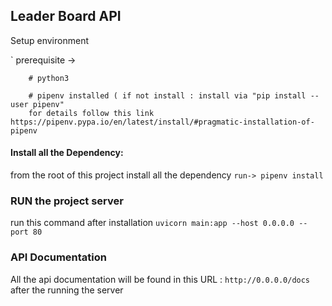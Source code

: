 


## Leader Board API ###
 Setup environment 

`
prerequisite ->
        
        # python3
        
        # pipenv installed ( if not install : install via "pip install --user pipenv"
        for details follow this link https://pipenv.pypa.io/en/latest/install/#pragmatic-installation-of-pipenv

#### Install all the Dependency: ####
from the root of this project install all the dependency
    `
        run-> pipenv install 
    `

### RUN the project server ###
run this command after installation
`
    uvicorn main:app --host 0.0.0.0 --port 80
`
### API Documentation ##
All the api documentation will be found  in this URL : `http://0.0.0.0/docs`
    after the running the server 